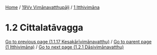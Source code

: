 
[Home](/) / [19Vv Vimānavatthupāḷi](../../19Vv.md) / [1 Itthivimāna](../1.md)

# 1.2 Cittalatāvagga


[Go to previous page (1.1.17 Kesakārīvimānavatthu)](1.1/1.1.17.md) / [Go to parent page (1 Itthivimāna)](../1.md) / [Go to next page (1.2.1 Dāsivimānavatthu)](1.2/1.2.1.md)


